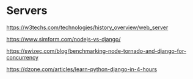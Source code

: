 # Servers

https://w3techs.com/technologies/history_overview/web_server

https://www.simform.com/nodejs-vs-django/

https://swizec.com/blog/benchmarking-node-tornado-and-django-for-concurrency

https://dzone.com/articles/learn-python-django-in-4-hours
